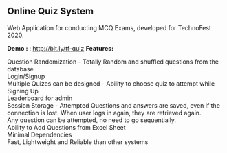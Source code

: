 <h2>Online Quiz System</h2>
Web Application for conducting MCQ Exams, developed for TechnoFest 2020.

<b>Demo : </b> : http://bit.ly/tf-quiz
<b>Features:</b><br>

Question Randomization - Totally Random and shuffled questions from the database<br>
Login/Signup<br>
Multiple Quizes can be designed - Ability to choose quiz to attempt while Signing Up<br>
Leaderboard for admin<br>
Session Storage - Attempted Questions and answers are saved, even if the connection is lost. When user logs in again, they are retrieved again.<br>
Any question can be attempted, no need to go sequentially.<br>
Ability to Add Questions from Excel Sheet<br>
Minimal Dependencies<br>
Fast, Lightweight and Reliable than other systems<br>
